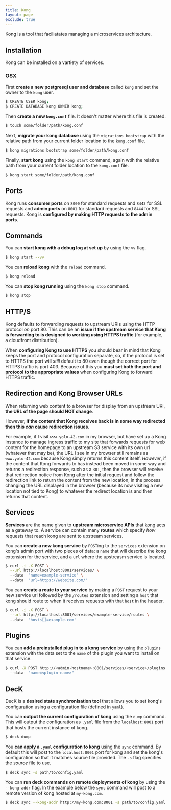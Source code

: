 ```yaml
---
title: Kong
layout: page
exclude: true
---
```


Kong is a tool that faciliatates managing a microservices architecture.

## Installation

Kong can be installed on a vartiety of services.

### OSX

First **create a new postgresql user and database** called `kong` and set the owner to the `kong` user.
```bash
$ CREATE USER kong;
$ CREATE DATABASE kong OWNER kong;
```

Then **create a new `kong.conf`** file. It doesn't matter where this file is created.
```bash
$ touch some/folder/path/kong.conf
```

Next, **migrate your kong database** using the `migrations bootstrap` with the relative path from your current folder location to the `kong.conf` file.
```bash
$ kong migrations bootstrap some/folder/path/kong.conf
```

Finally, **start kong** using the `kong start` command, again wtih the relative path from your current folder location to the `kong.conf` file.
```bash
$ kong start some/folder/path/kong.conf
```

## Ports

Kong runs **consumer ports** on `8000` for standard requests and `8443` for SSL requests and **admin ports** on `8001` for standard requests and `8444` for SSL requests. Kong is **configured by making HTTP requests to the admin ports**.

## Commands

You can **start kong with a debug log at set up** by using the `vv` flag.
```bash
$ kong start --vv
```

You can **reload kong** with the `reload` command.
```bash
$ kong reload
```

You can **stop kong running** using the `kong stop` command.
```bash
$ kong stop
```

## HTTP/S

Kong defaults to forwarding requests to upstream URIs using the HTTP protocol *on* port 80. This can be an **issue if the upstream service that Kong is forwarding to is designed to working using HTTPS traffic** (for example, a cloudfront distribution). 

When **configuring Kong to use HTTPS** you should bear in mind that Kong keeps the port and protocol configuration separate, so, if the protocol is set to HTTPS the port will *still* default to 80 even though the correct port for HTTPS traffic is port 403. Because of this you **must set both the port and protocol to the appropriate values** when configuring Kong to forward HTTPS traffic.

## Redirection and Kong Browser URLs

When returning web content to a browser for display from an upstream URI, **the URL of the page should NOT change**. 

However, **if the content that Kong receives back is in some way redirected then this *can* cause redirection issues**. 

For example, if I visit `www.yolo-42.com` in my browser, but have set up a Kong instance to manage ingress traffic to my site that forwards requests for web content for the homepage to an upstream S3 service with its own url (whatever that may be), the URL I see in my browser still remains as `www.yolo-42.com` because Kong simply returns this content itself. *However*, if the content that Kong forwards to has instead been moved in some way and returns a redirection response, such as a `301`, then the browser will receive that redirection notice from Kong after the initial request and follow the redirection link to return the content from the new location, in the process changing the URL displayed in the browser (because its now visiting a new location not tied to Kong) to whatever the redirect location is and then returns that content.

## Services

**Services** are the name given to **upstream microservice APIs** that kong acts as a gateway to. A service can contain many **routes** which specify *how* requests that reach kong are sent to upstream services.

You can **create a new kong service** by `POST`ing to the `services` extension on kong's admin port with two pieces of data: a `name` that will describe the kong extension for the service, and a `url` where the upstreasm service is located.
```bash
$ curl -i -X POST \
  --url http://localhost:8001/services/ \  
  --data  'name=example-service' \  
  --data  'url=https://website.com/'
```

You can **create a route to your service** by making a `POST` request to your new service url followed by the `/routes` extension and setting a `host` that kong should route to when it receives requests with that `host` in the header.
```bash
$ curl -i -X POST \
  --url http://localhost:8001/services/example-service/routes \  
  --data  'hosts[]=example.com'
```

## Plugins

You can **add a preinstalled plug in to a kong service** by using the `plugins` extension with the data set to the `name` of the plugin you want to install on that service.
```bash
$ curl -X POST http://<admin-hostname>:8001/services/<service>/plugins \  
  --data  "name=<plugin-name>"
```

## DecK

DecK is a **desired state synchronisation tool** that allows you to set kong's configuration using a configuration file (defined in `yaml`).

You can **output the current configuration of kong** using the `dump` command. This will output the configuration as `.yaml` file from the `localhost:8001` port that hosts the current instance of kong.
```bash
$ deck dump
```

You **can apply a `.yaml` configuration to kong** using the `sync` command. By default this will post to the `localhost:8001` port for kong and set the kong's configuration so that it matches source file provided. The `-s` flag specifies the *source* file to use.
```bash
$ deck sync -s path/to/config.yaml
```

You can **run deck commands on remote deployments of kong** by using the `--kong-addr` flag. In the example below the `sync` command will post to a remote version of kong hosted at `my-kong.com`.
```bash
$ deck sync --kong-addr http://my-kong.com:8001 -s path/to/config.yaml
```
<!--stackedit_data:
eyJoaXN0b3J5IjpbNjg0MTkyNjQ2LC0xNDg4MjkwNzkyLC0xMD
I3MzAwODAwLDQ2NTUyNDI5NywtMTM2ODExNTg5NCwtMTk0OTQ0
MjE0MywxNTc1MTA1OTY3LC0yMDU0NDExNzc5LC05MDc5NDI4OT
ksMTc1MjIzMjY5LC00MDcwNDc1NTMsMjA0NDgzOTA3Niw1MTYw
ODc1MTAsLTEyNDEyNjk4NDAsLTUyOTgwMTgxMV19
-->